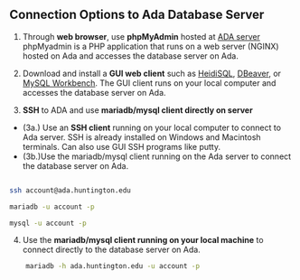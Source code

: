 ## Connection Options to Ada Database Server

1. Through **web browser**, use **phpMyAdmin** hosted at [ADA server](https://ada.huntington.edu/phpmyadmin/)
phpMyadmin is a PHP application that runs on a web server (NGINX) hosted on Ada and accesses the database server on Ada.

2. Download and install a **GUI web client** such as [HeidiSQL](https://www.heidisql.com/), [DBeaver](https://dbeaver.io/), or [MySQL Workbench](https://www.mysql.com/products/workbench/). The GUI client runs on your local computer and accesses the database server on Ada.

3. **SSH** to ADA and use **mariadb/mysql client directly on server**
- (3a.) Use an **SSH client** running on your local computer to connect to Ada server. SSH is already installed on Windows and Macintosh terminals. Can also use GUI SSH programs like putty.
- (3b.)Use the mariadb/mysql client running on the Ada server to connect the database server on Ada.

```bash

ssh account@ada.huntington.edu

mariadb -u account -p

mysql -u account -p
```
4. Use the **mariadb/mysql client running on your local machine** to connect directly to the database server on Ada.
```bash
	mariadb -h ada.huntington.edu -u account -p
```
